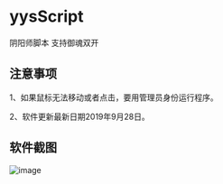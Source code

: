 # yysScript
 阴阳师脚本 支持御魂双开

## 注意事项

1、如果鼠标无法移动或者点击，要用管理员身份运行程序。

2、软件更新最新日期2019年9月28日。

## 软件截图

![image](https://github.com/li-zheng-hao/yysscript/raw/master/Doc/screenshot.jpg)</br>